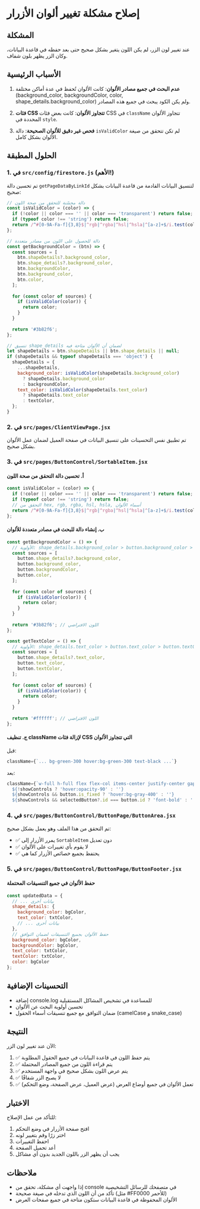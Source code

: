 # إصلاح مشكلة تغيير ألوان الأزرار

## المشكلة
عند تغيير لون الزر، لم يكن اللون يتغير بشكل صحيح حتى بعد حفظه في قاعدة البيانات، وكان الزر يظهر بلون شفاف.

## الأسباب الرئيسية
1. **عدم البحث في جميع مصادر الألوان**: كانت الألوان تُحفظ في عدة أماكن مختلفة (background_color, backgroundColor, color, shape_details.background_color) ولم يكن الكود يبحث في جميع هذه المصادر.

2. **فئات CSS تتجاوز الألوان**: كانت بعض فئات CSS في `className` تتجاوز الألوان المحددة في `style`.

3. **فحص غير دقيق للألوان الصحيحة**: دالة `isValidColor` لم تكن تتحقق من صيغة الألوان بشكل كامل.

## الحلول المطبقة

### 1. في `src/config/firestore.js` (الأهم!)

تم تحسين دالة `getPageDataByLinkId` لتنسيق البيانات القادمة من قاعدة البيانات بشكل صحيح:

```javascript
// دالة محسّنة للتحقق من صحة اللون
const isValidColor = (color) => {
  if (!color || color === '' || color === 'transparent') return false;
  if (typeof color !== 'string') return false;
  return /^#[0-9A-Fa-f]{3,8}$|^rgb|^rgba|^hsl|^hsla|^[a-z]+$/i.test(color);
};

// دالة للحصول على اللون من مصادر متعددة
const getBackgroundColor = (btn) => {
  const sources = [
    btn.shapeDetails?.background_color,
    btn.shape_details?.background_color,
    btn.backgroundColor,
    btn.background_color,
    btn.color,
  ];
  
  for (const color of sources) {
    if (isValidColor(color)) {
      return color;
    }
  }
  
  return '#3b82f6';
};

// تنسيق shape_details لضمان أن الألوان متاحة فيه
let shapeDetails = btn.shapeDetails || btn.shape_details || null;
if (shapeDetails && typeof shapeDetails === 'object') {
  shapeDetails = {
    ...shapeDetails,
    background_color: isValidColor(shapeDetails.background_color) 
      ? shapeDetails.background_color 
      : backgroundColor,
    text_color: isValidColor(shapeDetails.text_color) 
      ? shapeDetails.text_color 
      : textColor,
  };
}
```

### 2. في `src/pages/ClientViewPage.jsx`

تم تطبيق نفس التحسينات على تنسيق البيانات في صفحة العميل لضمان عمل الألوان بشكل صحيح.

### 3. في `src/pages/ButtonControl/SortableItem.jsx`

#### أ. تحسين دالة التحقق من صحة اللون
```javascript
const isValidColor = (color) => {
  if (!color || color === '' || color === 'transparent') return false;
  if (typeof color !== 'string') return false;
  // التحقق من hex, rgb, rgba, hsl, hsla, أسماء الألوان
  return /^#[0-9A-Fa-f]{3,8}$|^rgb|^rgba|^hsl|^hsla|^[a-z]+$/i.test(color);
};
```

#### ب. إنشاء دالة للبحث في مصادر متعددة للألوان
```javascript
const getBackgroundColor = () => {
  // الأولوية: shape_details.background_color > button.background_color > button.backgroundColor > button.color > default
  const sources = [
    button.shape_details?.background_color,
    button.background_color,
    button.backgroundColor,
    button.color,
  ];
  
  for (const color of sources) {
    if (isValidColor(color)) {
      return color;
    }
  }
  
  return '#3b82f6'; // اللون الافتراضي
};

const getTextColor = () => {
  // الأولوية: shape_details.text_color > button.text_color > button.textColor > default
  const sources = [
    button.shape_details?.text_color,
    button.text_color,
    button.textColor,
  ];
  
  for (const color of sources) {
    if (isValidColor(color)) {
      return color;
    }
  }
  
  return '#ffffff'; // اللون الافتراضي
};
```

#### ج. تنظيف className لإزالة فئات CSS التي تتجاوز الألوان
قبل:
```javascript
className={`... bg-green-300 hover:bg-green-300 text-black ...`}
```

بعد:
```javascript
className={`w-full h-full flex flex-col items-center justify-center gap-1 shadow focus:outline-none
  ${!showControls ? 'hover:opacity-90' : ''}
  ${showControls && button.is_fixed ? 'hover:bg-gray-400' : ''}
  ${showControls && selectedButton?.id === button.id ? 'font-bold' : ''}`}
```

### 4. في `src/pages/ButtonControl/ButtonPage/ButtonArea.jsx`

تم التحقق من هذا الملف وهو يعمل بشكل صحيح:
- ✅ يمرر الأزرار إلى `SortableItem` دون تعديل
- ✅ لا يقوم بأي تغييرات على الألوان
- ✅ يحتفظ بجميع خصائص الأزرار كما هي

### 5. في `src/pages/ButtonControl/ButtonPage/ButtonFooter.jsx`

#### حفظ الألوان في جميع التنسيقات المحتملة
```javascript
const updatedData = {
  // ... بيانات أخرى
  shape_details: {
    background_color: bgColor,
    text_color: txtColor,
    // ... بيانات أخرى
  },
  // حفظ الألوان بجميع التنسيقات لضمان التوافق
  background_color: bgColor,
  backgroundColor: bgColor,
  text_color: txtColor,
  textColor: txtColor,
  color: bgColor
};
```

## التحسينات الإضافية
- إضافة console.log للمساعدة في تشخيص المشاكل المستقبلية
- تحسين أولوية البحث عن الألوان
- ضمان التوافق مع جميع تنسيقات أسماء الحقول (camelCase و snake_case)

## النتيجة
الآن عند تغيير لون الزر:
1. ✅ يتم حفظ اللون في قاعدة البيانات في جميع الحقول المطلوبة
2. ✅ يتم قراءة اللون من جميع المصادر المحتملة
3. ✅ يتم عرض اللون بشكل صحيح في واجهة المستخدم
4. ✅ لا يصبح الزر شفافًا
5. ✅ تعمل الألوان في جميع أوضاع العرض (عرض العميل، عرض الصفحة، وضع التحكم)

## الاختبار
للتأكد من عمل الإصلاح:
1. افتح صفحة الأزرار في وضع التحكم
2. اختر زرًا وقم بتغيير لونه
3. احفظ التغييرات
4. أعد تحميل الصفحة
5. يجب أن يظهر الزر باللون الجديد بدون أي مشاكل

## ملاحظات
- إذا واجهت أي مشكلة، تحقق من console في متصفحك للرسائل التشخيصية
- تأكد من أن اللون الذي تدخله في صيغة صحيحة (مثل #FF0000 للأحمر)
- الألوان المحفوظة في قاعدة البيانات ستكون متاحة في جميع صفحات العرض

